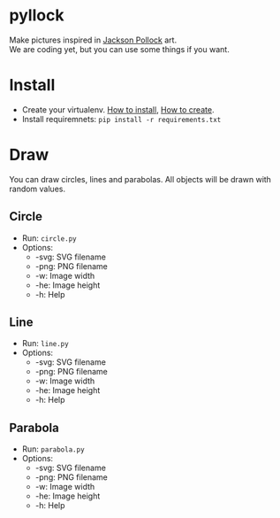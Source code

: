 pyllock
=======

Make pictures inspired in [Jackson Pollock](http://en.wikipedia.org/wiki/Jackson_Pollock) art.  
We are coding yet, but you can use some things if you want.

# Install
- Create your virtualenv. [How to install](http://virtualenv.readthedocs.org/en/latest/virtualenv.html#installation), [How to create](http://virtualenv.readthedocs.org/en/latest/virtualenv.html#usage).
- Install requiremnets: `pip install -r requirements.txt`

# Draw
You can draw circles, lines and parabolas. All objects will be drawn with random values.

## Circle
- Run: `circle.py`
- Options:
  - -svg: SVG filename
  - -png: PNG filename
  - -w: Image width
  - -he: Image height
  - -h: Help

## Line
- Run: `line.py`
- Options:
  - -svg: SVG filename
  - -png: PNG filename
  - -w: Image width
  - -he: Image height
  - -h: Help

## Parabola
- Run: `parabola.py`
- Options:
  - -svg: SVG filename
  - -png: PNG filename
  - -w: Image width
  - -he: Image height
  - -h: Help

